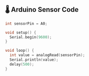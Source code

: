 ## 🌡️ Arduino Sensor Code

```cpp
int sensorPin = A0;

void setup() {
  Serial.begin(9600);
}

void loop() {
  int value = analogRead(sensorPin);
  Serial.println(value);
  delay(500);
}
